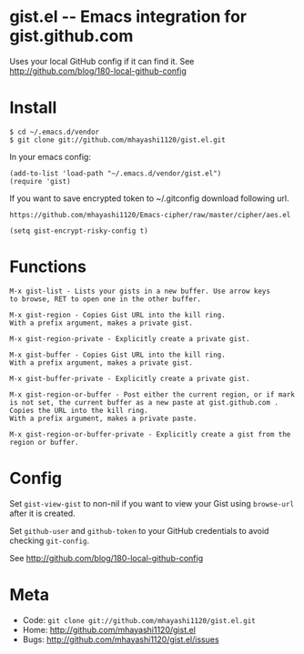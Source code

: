 gist.el -- Emacs integration for gist.github.com
================================================

Uses your local GitHub config if it can find it.
See <http://github.com/blog/180-local-github-config>

Install
=======

    $ cd ~/.emacs.d/vendor
    $ git clone git://github.com/mhayashi1120/gist.el.git

In your emacs config:

    (add-to-list 'load-path "~/.emacs.d/vendor/gist.el")
    (require 'gist)

If you want to save encrypted token to ~/.gitconfig download following url.

    https://github.com/mhayashi1120/Emacs-cipher/raw/master/cipher/aes.el

    (setq gist-encrypt-risky-config t)

Functions
=========

    M-x gist-list - Lists your gists in a new buffer. Use arrow keys
    to browse, RET to open one in the other buffer.

    M-x gist-region - Copies Gist URL into the kill ring.
    With a prefix argument, makes a private gist.

    M-x gist-region-private - Explicitly create a private gist.

    M-x gist-buffer - Copies Gist URL into the kill ring.
    With a prefix argument, makes a private gist.

    M-x gist-buffer-private - Explicitly create a private gist.

    M-x gist-region-or-buffer - Post either the current region, or if mark
    is not set, the current buffer as a new paste at gist.github.com .
    Copies the URL into the kill ring.
    With a prefix argument, makes a private paste.

    M-x gist-region-or-buffer-private - Explicitly create a gist from the
    region or buffer.

Config
======

Set `gist-view-gist` to non-nil if you want to view your Gist using
`browse-url` after it is created.

Set `github-user` and `github-token` to your GitHub credentials to
avoid checking `git-config`.

See <http://github.com/blog/180-local-github-config>

Meta
====

* Code: `git clone git://github.com/mhayashi1120/gist.el.git`
* Home: <http://github.com/mhayashi1120/gist.el>
* Bugs: <http://github.com/mhayashi1120/gist.el/issues>

